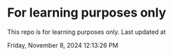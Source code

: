 # For learning purposes only
This repo is for learning purposes only.
Last updated at

Friday, November 8, 2024 12:13:26 PM

